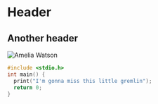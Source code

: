 # Header
## Another header
![Amelia Watson](https://yt3.googleusercontent.com/RZ4Fp3L6_zyq6YA7s5WnH8-22iezMLwdJhtkBgs_EAb06mvMCnF59JKMNu9YPCqb7nhaeXMdPvY=s900-c-k-c0x00ffffff-no-rj)

```c
#include <stdio.h>
int main() {
  print("I'm gonna miss this little gremlin");
  return 0;
}
```
